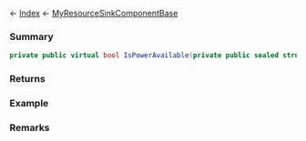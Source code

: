 ← [Index](Api-Index) ← [MyResourceSinkComponentBase](VRage.Game.Components.MyResourceSinkComponentBase)

### Summary

```csharp
private public virtual bool IsPowerAvailable(private public sealed struct.MyDefinitionId resourceTypeId, float power)
```

### Returns

### Example

### Remarks

